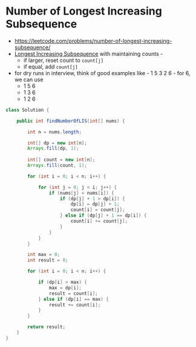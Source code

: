 # Number of Longest Increasing Subsequence

- https://leetcode.com/problems/number-of-longest-increasing-subsequence/
- [Longest Increasing Subsequence](./Longest%20Increasing%20Subsequence.md) with maintaining counts - 
  - if larger, reset count to `count[j]`
  - if equal, add `count[j]`
- for dry runs in interview, think of good examples like - 1 5 3 2 6 - for 6, we can use
  - 1 5 6
  - 1 3 6
  - 1 2 6

```java
class Solution {

    public int findNumberOfLIS(int[] nums) {

        int n = nums.length;

        int[] dp = new int[n];
        Arrays.fill(dp, 1);
        
        int[] count = new int[n];
        Arrays.fill(count, 1);

        for (int i = 0; i < n; i++) {

            for (int j = 0; j < i; j++) {
                if (nums[j] < nums[i]) {
                    if (dp[j] + 1 > dp[i]) {
                        dp[i] = dp[j] + 1;
                        count[i] = count[j];
                    } else if (dp[j] + 1 == dp[i]) {
                        count[i] += count[j];
                    }
                }
            }
        }

        int max = 0;
        int result = 0;

        for (int i = 0; i < n; i++) {

            if (dp[i] > max) {
                max = dp[i];
                result = count[i];
            } else if (dp[i] == max) {
                result += count[i];
            }
        }

        return result;
    }
}
```
